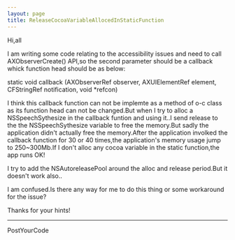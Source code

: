 ```yaml
---
layout: page
title: ReleaseCocoaVariableAllocedInStaticFunction
---
```


 

Hi,all

I am writing some code relating to the accessibility issues and need to call AXObserverCreate() API,so the second parameter should be a callback whick function head should be as below:

static void callback (AXObserverRef observer, AXUIElementRef element, CFStringRef notification, void *refcon)

I think this callback function can not be implemte as a method of o-c class as its function head can not be changed.But when I try to alloc a NSSpeechSythesize in the callback funtion and using it..I send release to the the NSSpeechSythesize variable to free the memory.But sadly the application didn't actually free the memory.After the application involked the callback function for 30 or 40 times,the application's memory usage jump to 250~300Mb.If I don't alloc any cocoa variable in the static function,the app runs OK!

I try to add the NSAutoreleasePool around the alloc and release period.But it doesn't work also..

I am confused.Is there any way for me to do this thing or some workaround for the issue?

Thanks for your hints!

----

PostYourCode

